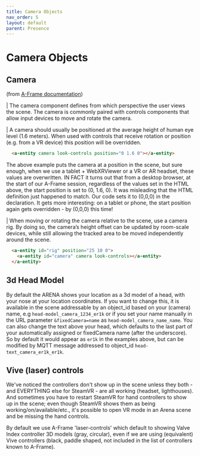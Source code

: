 ```yaml
---
title: Camera Objects
nav_order: 5
layout: default
parent: Presence
---
```


# Camera Objects

## Camera
(from [A-Frame documentation](https://aframe.io/docs/1.0.0/components/camera.html))

| The camera component defines from which perspective the user views the scene. The camera is commonly paired with controls components that allow input devices to move and rotate the camera.

| A camera should usually be positioned at the average height of human eye level (1.6 meters). When used with controls that receive rotation or position (e.g. from a VR device) this position will be overridden.

```html
  <a-entity camera look-controls position="0 1.6 0"></a-entity>
```

The above example puts the camera at a position in the scene, but sure enough, when we use a tablet + WebXRViewer or a VR or AR headset, these values are overwritten. IN FACT it turns out that from a desktop browser, at the start of our A-Frame session, regardless of the values set in the HTML above, the start position is set to (0, 1.6, 0). It was misleading that the HTML definition just happened to match. Our code sets it to (0,0,0) in the declaration. It gets more interesting: on a tablet or phone, the start position again gets overridden - by (0,0,0) this time!

| When moving or rotating the camera relative to the scene, use a camera rig. By doing so, the camera’s height offset can be updated by room-scale devices, while still allowing the tracked area to be moved independently around the scene.

```html
  <a-entity id="rig" position="25 10 0">
    <a-entity id="camera" camera look-controls></a-entity>
  </a-entity>
```

## 3d Head Model

By default the ARENA shows your location as a 3d model of a head, with your nose at your location coordinates. If you want to change this, it is available in the scene addressable by an object_id based on your (camera) name, e.g `head-model_camera_1234_er1k` or if you set your name manually in the URL parameter `&fixedCamera=name` as `head-model_camera_name_name`. You can also change the text above your head, which defaults to the last part of your automatically assigned or fixedCamera name (after the underscore). So by default it would appear as `er1k` in the examples above, but can be modified by MQTT message addressed to object_id `head-text_camera_er1k_er1k`.

## Vive (laser) controls

We've noticed the controllers don't show up in the scene unless they both - and EVERYTHING else for SteamVR - are all working (headset, lighthouses). And sometimes you have to restart SteamVR for hand controllers to show up in the scene; even though SteamVR shows them as being working/on/available/etc., it's possible to open VR mode in an Arena scene and be missing the hand controls.

By default we use A-Frame 'laser-controls' which default to showing Valve Index controller 3D models (gray, circular), even if we are using (equivalent) Vive controllers (black, paddle shaped, not included in the list of controllers known to A-Frame).

